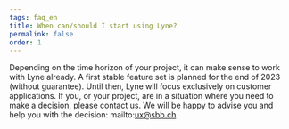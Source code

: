 ```yaml
---
tags: faq_en
title: When can/should I start using Lyne?
permalink: false
order: 1
---
```


Depending on the time horizon of your project, it can make sense to work with Lyne already. A first stable feature set is planned for the end of 2023 (without guarantee). Until then, Lyne will focus exclusively on customer applications. If you, or your project, are in a situation where you need to make a decision, please contact us. We will be happy to advise you and help you with the decision: <sbb-link variant="inline" type="button" target="_blank" href="mailto:ux@sbb.ch">mailto:ux@sbb.ch</sbb-link>
